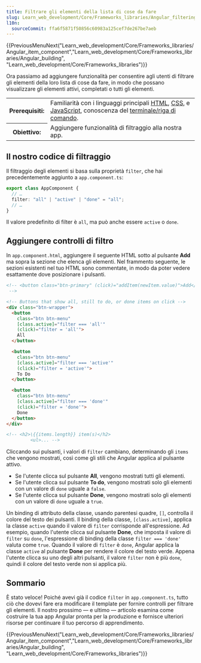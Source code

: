 ```yaml
---
title: Filtrare gli elementi della lista di cose da fare
slug: Learn_web_development/Core/Frameworks_libraries/Angular_filtering
l10n:
  sourceCommit: ffa6f5871f50856c60983a125cef7de267be7aeb
---
```


{{PreviousMenuNext("Learn_web_development/Core/Frameworks_libraries/Angular_item_component","Learn_web_development/Core/Frameworks_libraries/Angular_building", "Learn_web_development/Core/Frameworks_libraries")}}

Ora passiamo ad aggiungere funzionalità per consentire agli utenti di filtrare gli elementi della loro lista di cose da fare, in modo che possano visualizzare gli elementi attivi, completati o tutti gli elementi.

<table>
  <tbody>
    <tr>
      <th scope="row">Prerequisiti:</th>
      <td>
        Familiarità con i linguaggi principali <a href="/it/docs/Learn_web_development/Core/Structuring_content">HTML</a>,
        <a href="/it/docs/Learn_web_development/Core/Styling_basics">CSS</a>, e
        <a href="/it/docs/Learn_web_development/Core/Scripting">JavaScript</a>,
        conoscenza del
        <a
          href="/it/docs/Learn_web_development/Getting_started/Environment_setup/Command_line"
          >terminale/riga di comando</a
        >.
      </td>
    </tr>
    <tr>
      <th scope="row">Obiettivo:</th>
      <td>Aggiungere funzionalità di filtraggio alla nostra app.</td>
    </tr>
  </tbody>
</table>

## Il nostro codice di filtraggio

Il filtraggio degli elementi si basa sulla proprietà `filter`, che hai precedentemente aggiunto a `app.component.ts`:

```ts
export class AppComponent {
  // …
  filter: "all" | "active" | "done" = "all";
  // …
}
```

Il valore predefinito di filter è `all`, ma può anche essere `active` o `done`.

## Aggiungere controlli di filtro

In `app.component.html`, aggiungere il seguente HTML sotto al pulsante **Add** ma sopra la sezione che elenca gli elementi. Nel frammento seguente, le sezioni esistenti nel tuo HTML sono commentate, in modo da poter vedere esattamente dove posizionare i pulsanti.

```html
<!-- <button class="btn-primary" (click)="addItem(newItem.value)">Add</button>
 -->

<!-- Buttons that show all, still to do, or done items on click -->
<div class="btn-wrapper">
  <button
    class="btn btn-menu"
    [class.active]="filter === 'all'"
    (click)="filter = 'all'">
    All
  </button>

  <button
    class="btn btn-menu"
    [class.active]="filter === 'active'"
    (click)="filter = 'active'">
    To Do
  </button>

  <button
    class="btn btn-menu"
    [class.active]="filter === 'done'"
    (click)="filter = 'done'">
    Done
  </button>
</div>

<!-- <h2>\{{items.length}} item(s)</h2>
         <ul>... -->
```

Cliccando sui pulsanti, i valori di `filter` cambiano, determinando gli `items` che vengono mostrati, così come gli stili che Angular applica al pulsante attivo.

- Se l'utente clicca sul pulsante **All**, vengono mostrati tutti gli elementi.
- Se l'utente clicca sul pulsante **To do**, vengono mostrati solo gli elementi con un valore di `done` uguale a `false`.
- Se l'utente clicca sul pulsante **Done**, vengono mostrati solo gli elementi con un valore di `done` uguale a `true`.

Un binding di attributo della classe, usando parentesi quadre, `[]`, controlla il colore del testo dei pulsanti. Il binding della classe, `[class.active]`, applica la classe `active` quando il valore di `filter` corrisponde all'espressione. Ad esempio, quando l'utente clicca sul pulsante **Done**, che imposta il valore di `filter` su `done`, l'espressione di binding della classe `filter === 'done'` valuta come `true`. Quando il valore di `filter` è `done`, Angular applica la classe `active` al pulsante **Done** per rendere il colore del testo verde. Appena l'utente clicca su uno degli altri pulsanti, il valore `filter` non è più `done`, quindi il colore del testo verde non si applica più.

## Sommario

È stato veloce! Poiché avevi già il codice `filter` in `app.component.ts`, tutto ciò che dovevi fare era modificare il template per fornire controlli per filtrare gli elementi. Il nostro prossimo — e ultimo — articolo esamina come costruire la tua app Angular pronta per la produzione e fornisce ulteriori risorse per continuare il tuo percorso di apprendimento.

{{PreviousMenuNext("Learn_web_development/Core/Frameworks_libraries/Angular_item_component","Learn_web_development/Core/Frameworks_libraries/Angular_building", "Learn_web_development/Core/Frameworks_libraries")}}
